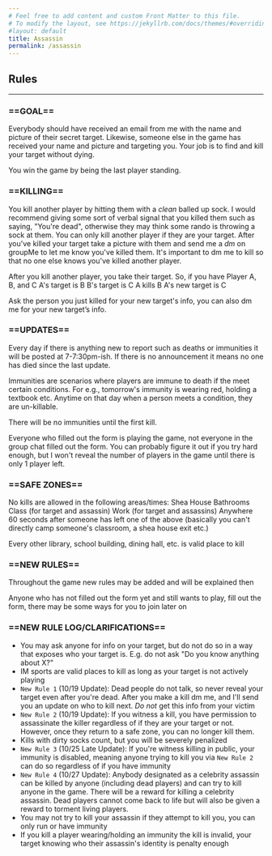 ```yaml
---
# Feel free to add content and custom Front Matter to this file.
# To modify the layout, see https://jekyllrb.com/docs/themes/#overriding-theme-defaults
#layout: default
title: Assassin
permalink: /assassin
---
```


## Rules
* * *

### ==GOAL==
Everybody should have received an email from me with the name and picture of their secret target. Likewise, someone else in the game has received your name and picture and targeting you. Your job is to find and kill your target without dying. 

You win the game by being the last player standing.

### ==KILLING==
You kill another player by hitting them with a *clean* balled up sock. I would recommend giving some sort of verbal signal that you killed them such as saying, "You're dead", otherwise they may think some rando is throwing a sock at them. You can only kill another player if they are your target. After you've killed your target take a picture with them and send me a *dm* on groupMe to let me know you've killed them. It's important to dm me to kill so that no one else knows you've killed another player. 

After you kill another player, you take their target. So, if you have Player A, B, and C
A's target is B
B's target is C
A kills B
A's new target is C

Ask the person you just killed for your new target's info, you can also dm me for your new target’s info.

### ==UPDATES==
Every day if there is anything new to report such as deaths or immunities it will be posted at 7-7:30pm-ish. If there is no announcement it means no one has died since the last update. 

Immunities are scenarios where players are immune to death if the meet certain conditions. For e.g., tomorrow's immunity is wearing red, holding a textbook etc. Anytime on that day when a person meets a condition, they are un-killable. 

There will be no immunities until the first kill.

Everyone who filled out the form is playing the game, not everyone in the group chat filled out the form. You can probably figure it out if you try hard enough, but I won't reveal the number of players in the game until there is only 1 player left.

### ==SAFE ZONES==
No kills are allowed in the following areas/times:
Shea House 
Bathrooms
Class (for target and assassin)
Work (for target and assassins)
Anywhere 60 seconds after someone has left one of the above (basically you can't directly camp someone's classroom, a shea house exit etc.)

Every other library, school building, dining hall, etc. is valid place to kill

### ==NEW RULES==
Throughout the game new rules may be added and will be explained then

Anyone who has not filled out the form yet and still wants to play, fill out the form, there may be some ways for you to join later on

### ==NEW RULE LOG/CLARIFICATIONS==
- You may ask anyone for info on your target, but do not do so in a way that exposes who your target is. E.g. do not ask "Do you know anything about X?"
- IM sports are valid places to kill as long as your target is not actively playing
- `New Rule 1` (10/19 Update): Dead people do not talk, so never reveal your target even after you're dead. After you make a kill dm me, and I'll send you an update on who to kill next. *Do not* get this info from your victim
- `New Rule 2` (10/19 Update): If you witness a kill, you have permission to assassinate the killer regardless of if they are your target or not. However, once they return to a safe zone, you can no longer kill them.
- Kills with dirty socks count, but you will be severely penalized
- `New Rule 3` (10/25 Late Update): If you're witness killing in public, your immunity is disabled, meaning anyone trying to kill you via `New Rule 2` can do so regardless of if you have immunity
- `New Rule 4` (10/27 Update): Anybody designated as a celebrity assassin can be killed by anyone (including dead players) and can try to kill anyone in the game. There will be a reward for killing a celebrity assassin. Dead players cannot come back to life but will also be given a reward to torment living players.
- You may not try to kill your assassin if they attempt to kill you, you can only run or have immunity 
- If you kill a player wearing/holding an immunity the kill is invalid, your target knowing who their assassin's identity is penalty enough
